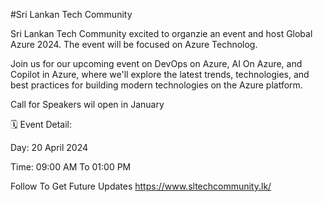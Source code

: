 #Sri Lankan Tech Community

Sri Lankan Tech Community excited to organzie an event and host Global Azure 2024. The event will be focused on Azure Technolog.

Join us for our upcoming event on DevOps on Azure, AI On Azure, and Copilot in Azure, where we'll explore the latest trends, technologies, and best practices for building modern technologies on the Azure platform.


Call for Speakers wil open in January


🗓️ Event Detail:

Day: 20 April 2024

Time: 09:00 AM To 01:00 PM

Follow To Get Future Updates
https://www.sltechcommunity.lk/

